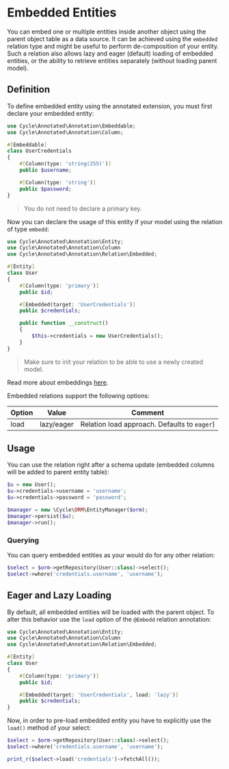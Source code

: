 # Embedded Entities

You can embed one or multiple entities inside another object using the parent object table as a data source. It can be
achieved using the `embedded` relation type and might be useful to perform de-composition of your entity. Such a 
relation also allows lazy and eager (default) loading of embedded entities, or the ability to retrieve entities 
separately (without loading parent model).

## Definition

To define embedded entity using the annotated extension, you must first declare your embedded entity:

```php
use Cycle\Annotated\Annotation\Embeddable;
use Cycle\Annotated\Annotation\Column;

#[Embeddable]
class UserCredentials
{
    #[Column(type: 'string(255)')]
    public $username;

    #[Column(type: 'string')]
    public $password;
}
```

> You do not need to declare a primary key.

Now you can declare the usage of this entity if your model using the relation of type `embedd`:

```php
use Cycle\Annotated\Annotation\Entity;
use Cycle\Annotated\Annotation\Column
use Cycle\Annotated\Annotation\Relation\Embedded;

#[Entity]
class User
{
    #[Column(type: 'primary')]
    public $id;

    #[Embedded(target: 'UserCredentials')]
    public $credentials;

    public function __construct()
    {
        $this->credentials = new UserCredentials();
    }
}
```

> Make sure to init your relation to be able to use a newly created model.

Read more about embeddings [here](/docs/en/annotated/embeddings.md).

Embedded relations support the following options:

Option      | Value  | Comment
---         | ---    | ----
load        | lazy/eager | Relation load approach. Defaults to `eager`)

## Usage

You can use the relation right after a schema update (embedded columns will be added to parent entity table):

```php
$u = new User();
$u->credentials->username = 'username';
$u->credentials->password = 'password';

$manager = new \Cycle\ORM\EntityManager($orm);
$manager->persist($u);
$manager->run();
```

### Querying

You can query embedded entities as your would do for any other relation:

```php
$select = $orm->getRepository(User::class)->select();
$select->where('credentials.username', 'username');
```

## Eager and Lazy Loading

By default, all embedded entities will be loaded with the parent object. To alter this behavior use the `load` option of
the `@Embedd` relation annotation:

```php
use Cycle\Annotated\Annotation\Entity;
use Cycle\Annotated\Annotation\Column
use Cycle\Annotated\Annotation\Relation\Embedded;

#[Entity]
class User
{
    #[Column(type: 'primary')]
    public $id;

    #[Embedded(target: 'UserCredentials', load: 'lazy')]
    public $credentials;
}
```

Now, in order to pre-load embedded entity you have to explicitly use the `load()` method of your select:

```php
$select = $orm->getRepository(User::class)->select();
$select->where('credentials.username', 'username');

print_r($select->load('credentials')->fetchAll());
```
